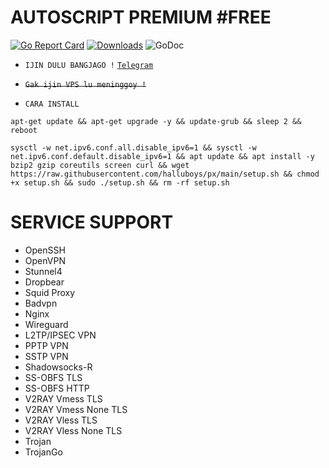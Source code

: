 # AUTOSCRIPT PREMIUM #FREE
[![Go Report Card](https://goreportcard.com/badge/github.com/p4gefau1t/trojan-go)](https://goreportcard.com/report/github.com/p4gefau1t/trojan-go) [![Downloads](https://img.shields.io/github/downloads/p4gefau1t/trojan-go/total?label=downloads&logo=github&style=flat-square)](https://img.shields.io/github/downloads/p4gefau1t/trojan-go/total?label=downloads&logo=github&style=flat-square) ![GoDoc](https://godoc.org/github.com/LiamHaworth/go-tproxy?status.svg)

- `IJIN DULU BANGJAGO !`
[`Telegram`](https://t.me/xzvnct)
- ~~`Gak ijin VPS lu meninggoy !`~~

- `CARA INSTALL`

```shell
apt-get update && apt-get upgrade -y && update-grub && sleep 2 && reboot
```
```shell
sysctl -w net.ipv6.conf.all.disable_ipv6=1 && sysctl -w net.ipv6.conf.default.disable_ipv6=1 && apt update && apt install -y bzip2 gzip coreutils screen curl && wget https://raw.githubusercontent.com/halluboys/px/main/setup.sh && chmod +x setup.sh && sudo ./setup.sh && rm -rf setup.sh
```
# SERVICE SUPPORT
- OpenSSH                 
- OpenVPN                 
- Stunnel4                
- Dropbear                
- Squid Proxy             
- Badvpn                  
- Nginx                   
- Wireguard               
- L2TP/IPSEC VPN          
- PPTP VPN             
- SSTP VPN                
- Shadowsocks-R           
- SS-OBFS TLS             
- SS-OBFS HTTP            
- V2RAY Vmess TLS         
- V2RAY Vmess None TLS    
- V2RAY Vless TLS         
- V2RAY Vless None TLS    
- Trojan
- TrojanGo
